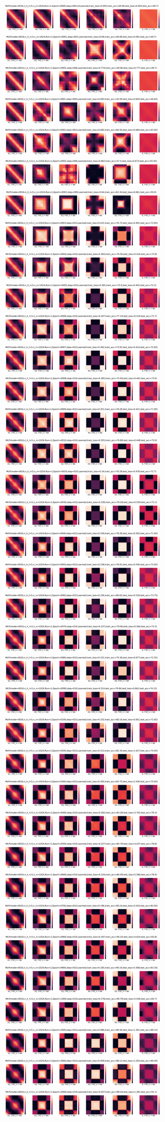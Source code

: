 <p align="center"> <img src= '../all_figs/MLP(mode=0016,n_h_l=5,n_n=1024,Run=1,Epoch=0000,step=000,UnLearned,train_loss=0.693,train_acc=49.06,test_loss=0.693,test_acc=49.7).png' /> </p>
<p align="center"> <img src= '../all_figs/MLP(mode=0016,n_h_l=5,n_n=1024,Run=1,Epoch=0001,step=003,Learned,train_loss=0.69,train_acc=49.06,test_loss=0.691,test_acc=49.7).png' /> </p>
<p align="center"> <img src= '../all_figs/MLP(mode=0016,n_h_l=5,n_n=1024,Run=1,Epoch=0001,step=006,Learned,train_loss=0.774,train_acc=49.06,test_loss=0.777,test_acc=49.7).png' /> </p>
<p align="center"> <img src= '../all_figs/MLP(mode=0016,n_h_l=5,n_n=1024,Run=1,Epoch=0001,step=009,Learned,train_loss=0.693,train_acc=45.94,test_loss=0.693,test_acc=46.65).png' /> </p>
<p align="center"> <img src= '../all_figs/MLP(mode=0016,n_h_l=5,n_n=1024,Run=1,Epoch=0002,step=003,Learned,train_loss=0.682,train_acc=66.56,test_loss=0.684,test_acc=63.65).png' /> </p>
<p align="center"> <img src= '../all_figs/MLP(mode=0016,n_h_l=5,n_n=1024,Run=1,Epoch=0002,step=006,Learned,train_loss=0.662,train_acc=57.5,test_loss=0.673,test_acc=55.05).png' /> </p>
<p align="center"> <img src= '../all_figs/MLP(mode=0016,n_h_l=5,n_n=1024,Run=1,Epoch=0002,step=009,Learned,train_loss=0.64,train_acc=62.34,test_loss=0.661,test_acc=59.0).png' /> </p>
<p align="center"> <img src= '../all_figs/MLP(mode=0016,n_h_l=5,n_n=1024,Run=1,Epoch=0003,step=010,Learned,train_loss=0.431,train_acc=76.72,test_loss=0.491,test_acc=72.65).png' /> </p>
<p align="center"> <img src= '../all_figs/MLP(mode=0016,n_h_l=5,n_n=1024,Run=1,Epoch=0004,step=010,Learned,train_loss=0.383,train_acc=76.56,test_loss=0.416,test_acc=72.8).png' /> </p>
<p align="center"> <img src= '../all_figs/MLP(mode=0016,n_h_l=5,n_n=1024,Run=1,Epoch=0005,step=010,Learned,train_loss=0.365,train_acc=75.0,test_loss=0.402,test_acc=72.2).png' /> </p>
<p align="center"> <img src= '../all_figs/MLP(mode=0016,n_h_l=5,n_n=1024,Run=1,Epoch=0006,step=010,Learned,train_loss=0.347,train_acc=77.19,test_loss=0.419,test_acc=71.7).png' /> </p>
<p align="center"> <img src= '../all_figs/MLP(mode=0016,n_h_l=5,n_n=1024,Run=1,Epoch=0007,step=010,Learned,train_loss=0.362,train_acc=73.91,test_loss=0.414,test_acc=72.65).png' /> </p>
<p align="center"> <img src= '../all_figs/MLP(mode=0016,n_h_l=5,n_n=1024,Run=1,Epoch=0008,step=010,Learned,train_loss=0.365,train_acc=75.94,test_loss=0.461,test_acc=73.6).png' /> </p>
<p align="center"> <img src= '../all_figs/MLP(mode=0016,n_h_l=5,n_n=1024,Run=1,Epoch=0009,step=010,Learned,train_loss=0.351,train_acc=78.28,test_loss=0.421,test_acc=71.85).png' /> </p>
<p align="center"> <img src= '../all_figs/MLP(mode=0016,n_h_l=5,n_n=1024,Run=1,Epoch=0010,step=010,Learned,train_loss=0.355,train_acc=76.88,test_loss=0.448,test_acc=73.0).png' /> </p>
<p align="center"> <img src= '../all_figs/MLP(mode=0016,n_h_l=5,n_n=1024,Run=1,Epoch=0020,step=010,Learned,train_loss=0.34,train_acc=78.28,test_loss=0.478,test_acc=72.7).png' /> </p>
<p align="center"> <img src= '../all_figs/MLP(mode=0016,n_h_l=5,n_n=1024,Run=1,Epoch=0030,step=010,Learned,train_loss=0.339,train_acc=78.28,test_loss=0.559,test_acc=71.1).png' /> </p>
<p align="center"> <img src= '../all_figs/MLP(mode=0016,n_h_l=5,n_n=1024,Run=1,Epoch=0040,step=010,Learned,train_loss=0.339,train_acc=78.28,test_loss=0.592,test_acc=71.65).png' /> </p>
<p align="center"> <img src= '../all_figs/MLP(mode=0016,n_h_l=5,n_n=1024,Run=1,Epoch=0050,step=010,Learned,train_loss=0.338,train_acc=78.91,test_loss=0.556,test_acc=72.65).png' /> </p>
<p align="center"> <img src= '../all_figs/MLP(mode=0016,n_h_l=5,n_n=1024,Run=1,Epoch=0060,step=010,Learned,train_loss=0.336,train_acc=80.62,test_loss=0.518,test_acc=73.75).png' /> </p>
<p align="center"> <img src= '../all_figs/MLP(mode=0016,n_h_l=5,n_n=1024,Run=1,Epoch=0070,step=010,Learned,train_loss=0.337,train_acc=79.06,test_loss=0.564,test_acc=73.3).png' /> </p>
<p align="center"> <img src= '../all_figs/MLP(mode=0016,n_h_l=5,n_n=1024,Run=1,Epoch=0080,step=010,Learned,train_loss=0.331,train_acc=79.38,test_loss=0.677,test_acc=72.55).png' /> </p>
<p align="center"> <img src= '../all_figs/MLP(mode=0016,n_h_l=5,n_n=1024,Run=1,Epoch=0090,step=010,Learned,train_loss=0.33,train_acc=79.84,test_loss=0.661,test_acc=74.15).png' /> </p>
<p align="center"> <img src= '../all_figs/MLP(mode=0016,n_h_l=5,n_n=1024,Run=1,Epoch=0100,step=010,Learned,train_loss=0.332,train_acc=80.16,test_loss=0.851,test_acc=72.65).png' /> </p>
<p align="center"> <img src= '../all_figs/MLP(mode=0016,n_h_l=5,n_n=1024,Run=1,Epoch=0200,step=010,Learned,train_loss=0.313,train_acc=82.34,test_loss=1.427,test_acc=74.05).png' /> </p>
<p align="center"> <img src= '../all_figs/MLP(mode=0016,n_h_l=5,n_n=1024,Run=1,Epoch=0300,step=010,Learned,train_loss=0.305,train_acc=83.75,test_loss=2.436,test_acc=75.65).png' /> </p>
<p align="center"> <img src= '../all_figs/MLP(mode=0016,n_h_l=5,n_n=1024,Run=1,Epoch=0400,step=010,Learned,train_loss=0.292,train_acc=83.28,test_loss=3.702,test_acc=76.3).png' /> </p>
<p align="center"> <img src= '../all_figs/MLP(mode=0016,n_h_l=5,n_n=1024,Run=1,Epoch=0500,step=010,Learned,train_loss=0.237,train_acc=85.78,test_loss=4.437,test_acc=78.8).png' /> </p>
<p align="center"> <img src= '../all_figs/MLP(mode=0016,n_h_l=5,n_n=1024,Run=1,Epoch=0600,step=010,Learned,train_loss=0.234,train_acc=86.09,test_loss=5.586,test_acc=78.4).png' /> </p>
<p align="center"> <img src= '../all_figs/MLP(mode=0016,n_h_l=5,n_n=1024,Run=1,Epoch=0700,step=010,Learned,train_loss=0.196,train_acc=90.16,test_loss=5.016,test_acc=83.65).png' /> </p>
<p align="center"> <img src= '../all_figs/MLP(mode=0016,n_h_l=5,n_n=1024,Run=1,Epoch=0800,step=010,Learned,train_loss=0.187,train_acc=90.16,test_loss=4.814,test_acc=83.8).png' /> </p>
<p align="center"> <img src= '../all_figs/MLP(mode=0016,n_h_l=5,n_n=1024,Run=1,Epoch=0900,step=010,Learned,train_loss=0.185,train_acc=90.16,test_loss=5.408,test_acc=83.35).png' /> </p>
<p align="center"> <img src= '../all_figs/MLP(mode=0016,n_h_l=5,n_n=1024,Run=1,Epoch=1000,step=010,Learned,train_loss=0.178,train_acc=90.78,test_loss=5.036,test_acc=83.7).png' /> </p>
<p align="center"> <img src= '../all_figs/MLP(mode=0016,n_h_l=5,n_n=1024,Run=1,Epoch=2000,step=010,Learned,train_loss=0.086,train_acc=96.56,test_loss=1.361,test_acc=89.15).png' /> </p>
<p align="center"> <img src= '../all_figs/MLP(mode=0016,n_h_l=5,n_n=1024,Run=1,Epoch=3000,step=010,Learned,train_loss=0.059,train_acc=98.12,test_loss=1.293,test_acc=90.45).png' /> </p>
<p align="center"> <img src= '../all_figs/MLP(mode=0016,n_h_l=5,n_n=1024,Run=1,Epoch=4000,step=010,Learned,train_loss=0.037,train_acc=98.44,test_loss=1.381,test_acc=91.1).png' /> </p>
